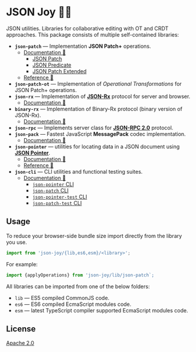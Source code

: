 # JSON Joy 🦄🌈

JSON utilities. Libraries for collaborative editing with OT and CRDT approaches.
This package consists of multiple self-contained libraries:

- __`json-patch`__ &mdash; Implementation __JSON Patch+__ operations.
  - [Documentation 🚀](./src/json-patch/README.md)
    - [JSON Patch](./src/json-patch/docs/json-patch.md)
    - [JSON Predicate](./src/json-patch/docs/json-predicate.md)
    - [JSON Patch Extended](./src/json-patch/docs/json-patch-extended.md)
  - [Reference 🤖](https://streamich.github.io/json-joy/modules/json_patch.html)
- __`json-patch-ot`__ &mdash; Implementation of *Operational Transformations* for JSON Patch+ operations.
- __`json-rx`__ &mdash; Implementation of [__JSON-Rx__][json-rx] protocol for server and browser.
  - [Documentation 🚀](./src/json-rx/README.md)
- __`binary-rx`__ &mdash; Implementation of Binary-Rx protocol (binary version of JSON-Rx).
  - [Documentation 🚀](./src/binary-rx/README.md)
- __`json-rpc`__ &mdash; Implements server class for [__JSON-RPC 2.0__][json-rpc] protocol.
- __`json-pack`__ &mdash; Fastest JavaScript __MessagePack__ codec implementation.
  - [Documentation 🚀](./src/json-pack/README.md)
- __`json-pointer`__ &mdash; utilities for locating data in a JSON document using [__JSON Pointer__][json-pointer].
  - [Documentation 🚀](./src/json-pointer/README.md)
  - [Reference 🤖](https://streamich.github.io/json-joy/modules/json_pointer.html)
- __`json-cli`__ &mdash; CLI utilities and functional testing suites.
  - [Documentation 🚀](./src/json-cli/README.md)
    - [`json-pointer` CLI](./src/json-cli/docs/json-pointer.md)
    - [`json-patch` CLI](./src/json-cli/docs/json-patch.md)
    - [`json-pointer-test` CLI](./src/json-cli/docs/json-pointer-test.md)
    - [`json-patch-test` CLI](./src/json-cli/docs/json-patch-test.md)

[json-pointer]: https://tools.ietf.org/html/rfc6901
[json-patch]: https://tools.ietf.org/html/rfc6902
[json-predicate]: https://tools.ietf.org/id/draft-snell-json-test-01.html
[json-rx]: https://onp4.com/@vadim/p/gv9z33hjuo
[json-rpc]: https://www.jsonrpc.org/specification


## Usage

To reduce your browser-side bundle size import directly from the library you use.

```ts
import from 'json-joy/{lib,es6,esm}/<library>';
```

For example:

```ts
import {applyOperations} from 'json-joy/lib/json-patch`;
```

All libraries can be imported from one of the below folders:

- `lib` &mdash; ES5 compiled CommonJS code.
- `es6` &mdash; ES6 compiled EcmaScript modules code.
- `esm` &mdash; latest TypeScript compiler supported EcmaScript modules code.


## License

[Apache 2.0](LICENSE)
